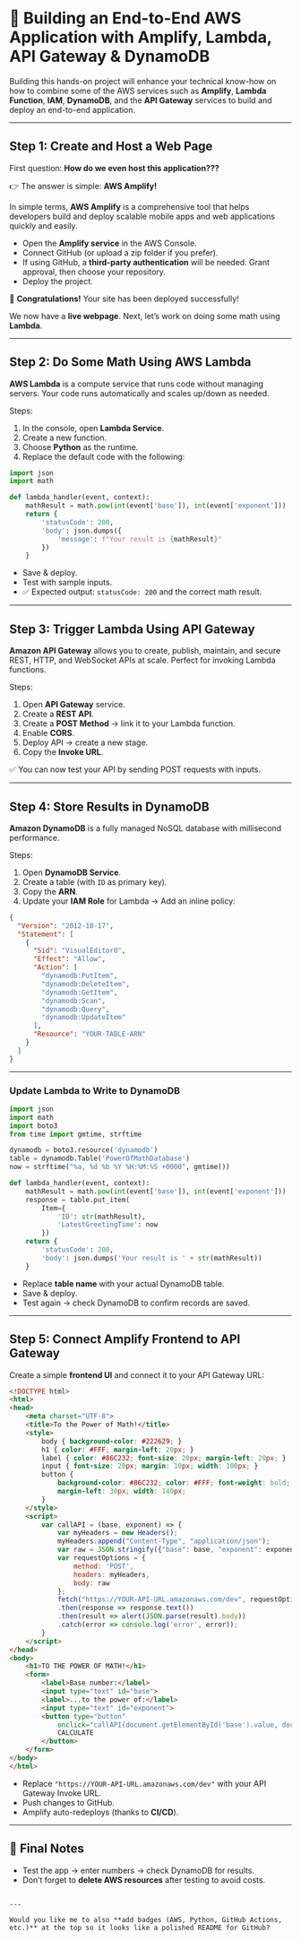 
# 🚀 Building an End-to-End AWS Application with Amplify, Lambda, API Gateway & DynamoDB

Building this hands-on project will enhance your technical know-how on how to combine some of the AWS services such as **Amplify**, **Lambda Function**, **IAM**, **DynamoDB**, and the **API Gateway** services to build and deploy an end-to-end application.

---

## Step 1: Create and Host a Web Page

First question: **How do we even host this application???**

👉 The answer is simple: **AWS Amplify!**

In simple terms, **AWS Amplify** is a comprehensive tool that helps developers build and deploy scalable mobile apps and web applications quickly and easily.

* Open the **Amplify service** in the AWS Console.
* Connect GitHub (or upload a zip folder if you prefer).
* If using GitHub, a **third-party authentication** will be needed. Grant approval, then choose your repository.
* Deploy the project.

🎉 **Congratulations!** Your site has been deployed successfully!

We now have a **live webpage**. Next, let’s work on doing some math using **Lambda**.

---

## Step 2: Do Some Math Using AWS Lambda

**AWS Lambda** is a compute service that runs code without managing servers. Your code runs automatically and scales up/down as needed.

Steps:

1. In the console, open **Lambda Service**.
2. Create a new function.
3. Choose **Python** as the runtime.
4. Replace the default code with the following:

```python
import json
import math

def lambda_handler(event, context):
    mathResult = math.pow(int(event['base']), int(event['exponent']))
    return {
        'statusCode': 200,
        'body': json.dumps({
            'message': f"Your result is {mathResult}"
        })
    }
```

* Save & deploy.
* Test with sample inputs.
* ✅ Expected output: `statusCode: 200` and the correct math result.

---

## Step 3: Trigger Lambda Using API Gateway

**Amazon API Gateway** allows you to create, publish, maintain, and secure REST, HTTP, and WebSocket APIs at scale. Perfect for invoking Lambda functions.

Steps:

1. Open **API Gateway** service.
2. Create a **REST API**.
3. Create a **POST Method** → link it to your Lambda function.
4. Enable **CORS**.
5. Deploy API → create a new stage.
6. Copy the **Invoke URL**.

✅ You can now test your API by sending POST requests with inputs.

---

## Step 4: Store Results in DynamoDB

**Amazon DynamoDB** is a fully managed NoSQL database with millisecond performance.

Steps:

1. Open **DynamoDB Service**.
2. Create a table (with `ID` as primary key).
3. Copy the **ARN**.
4. Update your **IAM Role** for Lambda → Add an inline policy:

```json
{
  "Version": "2012-10-17",
  "Statement": [
    {
      "Sid": "VisualEditor0",
      "Effect": "Allow",
      "Action": [
        "dynamodb:PutItem",
        "dynamodb:DeleteItem",
        "dynamodb:GetItem",
        "dynamodb:Scan",
        "dynamodb:Query",
        "dynamodb:UpdateItem"
      ],
      "Resource": "YOUR-TABLE-ARN"
    }
  ]
}
```

---

### Update Lambda to Write to DynamoDB

```python
import json
import math
import boto3
from time import gmtime, strftime

dynamodb = boto3.resource('dynamodb')
table = dynamodb.Table('PowerOfMathDatabase')
now = strftime("%a, %d %b %Y %H:%M:%S +0000", gmtime())

def lambda_handler(event, context):
    mathResult = math.pow(int(event['base']), int(event['exponent']))
    response = table.put_item(
        Item={
            'ID': str(mathResult),
            'LatestGreetingTime': now
        })
    return {
        'statusCode': 200,
        'body': json.dumps('Your result is ' + str(mathResult))
    }
```

* Replace **table name** with your actual DynamoDB table.
* Save & deploy.
* Test again → check DynamoDB to confirm records are saved.

---

## Step 5: Connect Amplify Frontend to API Gateway

Create a simple **frontend UI** and connect it to your API Gateway URL:

```html
<!DOCTYPE html>
<html>
<head>
    <meta charset="UTF-8">
    <title>To the Power of Math!</title>
    <style>
        body { background-color: #222629; }
        h1 { color: #FFF; margin-left: 20px; }
        label { color: #86C232; font-size: 20px; margin-left: 20px; }
        input { font-size: 20px; margin: 10px; width: 100px; }
        button {
            background-color: #86C232; color: #FFF; font-weight: bold;
            margin-left: 30px; width: 140px;
        }
    </style>
    <script>
        var callAPI = (base, exponent) => {
            var myHeaders = new Headers();
            myHeaders.append("Content-Type", "application/json");
            var raw = JSON.stringify({"base": base, "exponent": exponent});
            var requestOptions = {
                method: 'POST',
                headers: myHeaders,
                body: raw
            };
            fetch("https://YOUR-API-URL.amazonaws.com/dev", requestOptions)
            .then(response => response.text())
            .then(result => alert(JSON.parse(result).body))
            .catch(error => console.log('error', error));
        }
    </script>
</head>
<body>
    <h1>TO THE POWER OF MATH!</h1>
    <form>
        <label>Base number:</label>
        <input type="text" id="base">
        <label>...to the power of:</label>
        <input type="text" id="exponent">
        <button type="button"
            onclick="callAPI(document.getElementById('base').value, document.getElementById('exponent').value)">
            CALCULATE
        </button>
    </form>
</body>
</html>
```

* Replace `"https://YOUR-API-URL.amazonaws.com/dev"` with your API Gateway Invoke URL.
* Push changes to GitHub.
* Amplify auto-redeploys (thanks to **CI/CD**).

---

## 🎯 Final Notes

* Test the app → enter numbers → check DynamoDB for results.
* Don’t forget to **delete AWS resources** after testing to avoid costs.

```

---

Would you like me to also **add badges (AWS, Python, GitHub Actions, etc.)** at the top so it looks like a polished README for GitHub?
